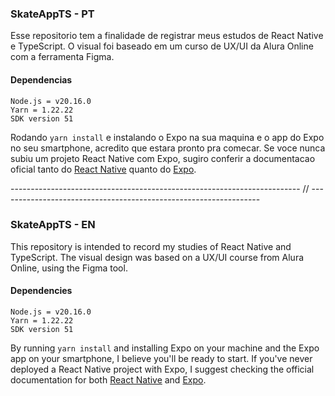 ### SkateAppTS - PT
Esse repositorio tem a finalidade de registrar meus estudos de React Native e TypeScript.
O visual foi baseado em um curso de UX/UI da Alura Online com a ferramenta Figma.

#### Dependencias
```shell
Node.js = v20.16.0
Yarn = 1.22.22
SDK version 51
```

Rodando ```yarn install``` e instalando o Expo na sua maquina e o app do Expo no seu smartphone, acredito que estara pronto pra comecar.
Se voce nunca subiu um projeto React Native com Expo, sugiro conferir a documentacao oficial tanto do [React Native](https://reactnative.dev/) quanto do [Expo](https://expo.dev/).


------------------------------------------------------------------------  //  -----------------------------------------------------------------



### SkateAppTS - EN
This repository is intended to record my studies of React Native and TypeScript.
The visual design was based on a UX/UI course from Alura Online, using the Figma tool.

#### Dependencies
```Shell
Node.js = v20.16.0
Yarn = 1.22.22
SDK version 51
```

By running ```yarn install``` and installing Expo on your machine and the Expo app on your smartphone, I believe you'll be ready to start.
If you've never deployed a React Native project with Expo, I suggest checking the official documentation for both [React Native](https://reactnative.dev/) and [Expo](https://expo.dev/).



